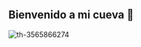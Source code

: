 ## Bienvenido a mi cueva :bear:
![th-3565866274](https://github.com/user-attachments/assets/c75ea31f-7e5f-444f-99b5-077c4aeb245b)

<!--
**Guanche-DPC/Guanche-DPC** is a ✨ _special_ ✨ repository because its `README.md` (this file) appears on your GitHub profile.

Here are some ideas to get you started:

- 🔭 I’m currently working on ...
- 🌱 I’m currently learning ...
- 👯 I’m looking to collaborate on ...
- 🤔 I’m looking for help with ...
- 💬 Ask me about ...
- 📫 How to reach me: ...
- 😄 Pronouns: ...
- ⚡ Fun fact: ...
-->
